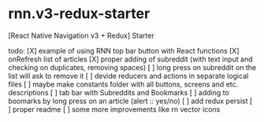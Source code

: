 # rnn.v3-redux-starter
 [React Native Navigation v3 + Redux] Starter

todo:
[X] example of using RNN top bar button with React functions
[X] onRefresh list of articles
[X] proper adding of subreddit (with text input and checking on duplicates, removing spaces)
[ ] long press on subreddit on the list will ask to remove it
[ ] devide reducers and actions in separate logical files
[ ] maybe make constants folder with all buttons, screens and etc. descriptions
[ ] tab bar with Subreddits and Bookmarks
[ ] adding to boomarks by long press on an article (alert :: yes/no)
[ ] add redux persist
[ ] proper readme
[ ] some more improvements like rn vector icons